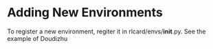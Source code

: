 # Adding New Environments
To register a new environment, regiter it in rlcard/envs/__init__.py. See the example of Doudizhu
